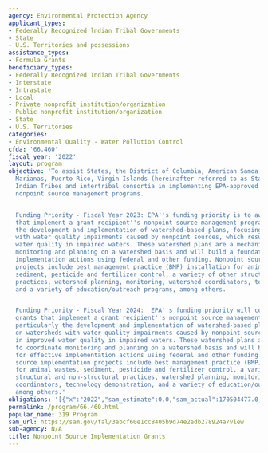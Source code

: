 ```yaml
---
agency: Environmental Protection Agency
applicant_types:
- Federally Recognized lndian Tribal Governments
- State
- U.S. Territories and possessions
assistance_types:
- Formula Grants
beneficiary_types:
- Federally Recognized Indian Tribal Governments
- Interstate
- Intrastate
- Local
- Private nonprofit institution/organization
- Public nonprofit institution/organization
- State
- U.S. Territories
categories:
- Environmental Quality - Water Pollution Control
cfda: '66.460'
fiscal_year: '2022'
layout: program
objective: 'To assist States, the District of Columbia, American Samoa, Guam, Northern
  Marianas, Puerto Rico, Virgin Islands (hereinafter referred to as States), and qualified
  Indian Tribes and intertribal consortia in implementing EPA-approved Section 319
  nonpoint source management programs.


  Funding Priority - Fiscal Year 2023: EPA''s funding priority is to award grants
  that implement a grant recipient''s nonpoint source management program plan, particularly
  the development and implementation of watershed-based plans, focusing on watersheds
  with water quality impairments caused by nonpoint sources, which result in improved
  water quality in impaired waters. These watershed plans are a mechanism to coordinate
  monitoring and planning on a watershed basis and will build a foundation for effective
  implementation actions using federal and other funding. Nonpoint source implementation
  projects include best management practice (BMP) installation for animal wastes,
  sediment, pesticide and fertilizer control, a variety of other structural and non-structural
  practices, watershed planning, monitoring, watershed coordinators, technology demonstration,
  and a variety of education/outreach programs, among others.


  Funding Priority - Fiscal Year 2024:  EPA''s funding priority will continue to award
  grants that implement a grant recipient''s nonpoint source management program plan,
  particularly the development and implementation of watershed-based plans, focusing
  on watersheds with water quality impairments caused by nonpoint sources, which result
  in improved water quality in impaired waters. These watershed plans are a mechanism
  to coordinate monitoring and planning on a watershed basis and will build a foundation
  for effective implementation actions using federal and other funding.   Nonpoint
  source implementation projects include best management practice (BMP) installation
  for animal wastes, sediment, pesticide and fertilizer control, a variety of other
  structural and non-structural practices, watershed planning, monitoring, watershed
  coordinators, technology demonstration, and a variety of education/outreach programs,
  among others.'
obligations: '[{"x":"2022","sam_estimate":0.0,"sam_actual":170504477.0,"usa_spending_actual":122806536.0},{"x":"2023","sam_estimate":182000000.0,"sam_actual":0.0,"usa_spending_actual":57589051.0},{"x":"2024","sam_estimate":188999000.0,"sam_actual":0.0,"usa_spending_actual":0.0}]'
permalink: /program/66.460.html
popular_name: 319 Program
sam_url: https://sam.gov/fal/3abcf60e1cc8405b9d74e2edb278924a/view
sub-agency: N/A
title: Nonpoint Source Implementation Grants
---
```

